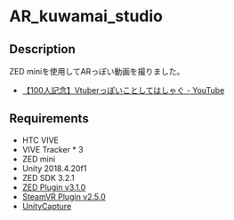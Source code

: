 # AR_kuwamai_studio
## Description
ZED miniを使用してARっぽい動画を撮りました。

* [【100人記念】Vtuberっぽいことしてはしゃぐ - YouTube](https://youtu.be/5Js24Chq72g)

## Requirements
* HTC VIVE
* VIVE Tracker * 3
* ZED mini
* Unity 2018.4.20f1
* ZED SDK 3.2.1
* [ZED Plugin v3.1.0](https://github.com/stereolabs/zed-unity/releases/tag/v3.1.0) 
* [SteamVR Plugin v2.5.0](https://github.com/ValveSoftware/steamvr_unity_plugin/releases/tag/2.5.0)
* [UnityCapture](https://github.com/schellingb/UnityCapture)
